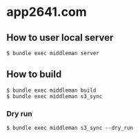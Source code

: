 # app2641.com

## How to user local server
```
$ bundle exec middleman server
```

## How to build
```
$ bundle exec middleman build
$ bundle exec middleman s3_sync
```

### Dry run
```
$ bundle exec middleman s3_sync --dry_run
```
